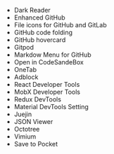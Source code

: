 - Dark Reader
- Enhanced GitHub
- File icons for GitHub and GitLab
- GitHub code folding
- GitHub hovercard
- Gitpod
- Markdow Menu for GitHub
- Open in CodeSandeBox
- OneTab
- Adblock
- React Developer Tools
- MobX Developer Tools
- Redux DevTools
- Material DevTools Setting
- Juejin
- JSON Viewer
- Octotree
- Vimium
- Save to Pocket

